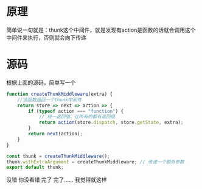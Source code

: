 # 原理

简单说一句就是：thunk这个中间件，就是发现有action是函数的话就会调用这个中间件来执行，否则就会向下传递                                         

# 源码

根据上面的源码，简单写一个

```js
function createThunkMiddleware(extra) {
    //该函数返回一个thunk中间件
    return store => next => action => {
        if (typeof action === "function") {
            // 统一返回值，让所有的都有返回值
            return action(store.dispatch, store.getState, extra);
        }
        return next(action);
    }
}

const thunk = createThunkMiddleware();
thunk.withExtraArgument = createThunkMiddleware; // 传递一个额外参数
export default thunk;
```

没错
你没看错
完了
完了......
我觉得就这样